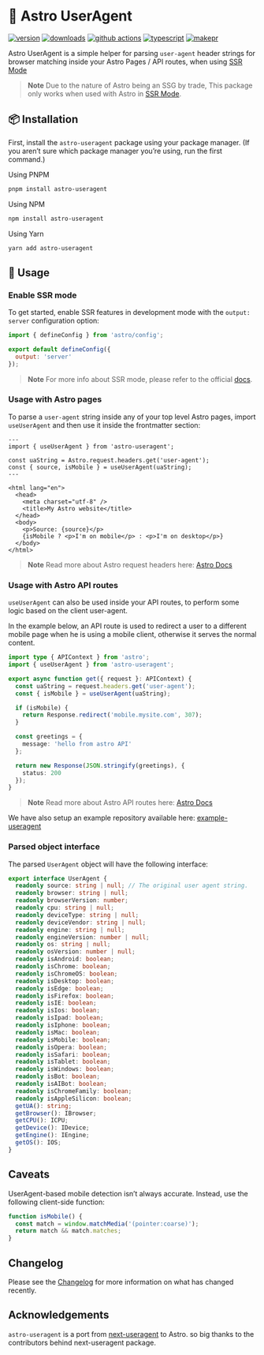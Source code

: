 # 🚀 Astro UserAgent

[![version][version-badge]][npm]
[![downloads][downloads-badge]][npm]
[![github actions][github-actions-badge]][github-actions]
[![typescript][typescript-badge]][typescript]
[![makepr][makepr-badge]][makepr]

Astro UserAgent is a simple helper for parsing `user-agent` header strings for browser matching inside your Astro Pages / API routes, when using [SSR Mode][astro-ssr]

> **Note** Due to the nature of Astro being an SSG by trade, This package only works when used with Astro in [SSR Mode][astro-ssr].

## 📦 Installation

First, install the `astro-useragent` package using your package manager. (If you aren’t sure which package manager you’re using, run the first command.)

Using PNPM

```bash
pnpm install astro-useragent
```

Using NPM

```bash
npm install astro-useragent
```

Using Yarn

```bash
yarn add astro-useragent
```

## 🥑 Usage

### Enable SSR mode

To get started, enable SSR features in development mode with the `output: server` configuration option:

```javascript
import { defineConfig } from 'astro/config';

export default defineConfig({
  output: 'server'
});
```

> **Note** For more info about SSR mode, please refer to the official [docs][astro-ssr].

### Usage with Astro pages

To parse a `user-agent` string inside any of your top level Astro pages, import `useUserAgent` and then use it inside the frontmatter section:

```astro layout.astro
---
import { useUserAgent } from 'astro-useragent';

const uaString = Astro.request.headers.get('user-agent');
const { source, isMobile } = useUserAgent(uaString);
---

<html lang="en">
  <head>
    <meta charset="utf-8" />
    <title>My Astro website</title>
  </head>
  <body>
    <p>Source: {source}</p>
    {isMobile ? <p>I'm on mobile</p> : <p>I'm on desktop</p>}
  </body>
</html>
```

> **Note** Read more about Astro request headers here: [Astro Docs](https://docs.astro.build/en/guides/server-side-rendering/#astrorequestheaders)

### Usage with Astro API routes

`useUserAgent` can also be used inside your API routes, to perform some logic based on the client user-agent.

In the example below, an API route is used to redirect a user to a different mobile page when he is using a mobile client, otherwise it serves the normal content.

```typescript
import type { APIContext } from 'astro';
import { useUserAgent } from 'astro-useragent';

export async function get({ request }: APIContext) {
  const uaString = request.headers.get('user-agent');
  const { isMobile } = useUserAgent(uaString);

  if (isMobile) {
    return Response.redirect('mobile.mysite.com', 307);
  }

  const greetings = {
    message: 'hello from astro API'
  };

  return new Response(JSON.stringify(greetings), {
    status: 200
  });
}
```

> **Note** Read more about Astro API routes here: [Astro Docs](https://docs.astro.build/en/guides/server-side-rendering/#api-routes)

We have also setup an example repository available here: [example-useragent](../../apps/example-useragent)

### Parsed object interface

The parsed `UserAgent` object will have the following interface:

```typescript
export interface UserAgent {
  readonly source: string | null; // The original user agent string.
  readonly browser: string | null;
  readonly browserVersion: number;
  readonly cpu: string | null;
  readonly deviceType: string | null;
  readonly deviceVendor: string | null;
  readonly engine: string | null;
  readonly engineVersion: number | null;
  readonly os: string | null;
  readonly osVersion: number | null;
  readonly isAndroid: boolean;
  readonly isChrome: boolean;
  readonly isChromeOS: boolean;
  readonly isDesktop: boolean;
  readonly isEdge: boolean;
  readonly isFirefox: boolean;
  readonly isIE: boolean;
  readonly isIos: boolean;
  readonly isIpad: boolean;
  readonly isIphone: boolean;
  readonly isMac: boolean;
  readonly isMobile: boolean;
  readonly isOpera: boolean;
  readonly isSafari: boolean;
  readonly isTablet: boolean;
  readonly isWindows: boolean;
  readonly isBot: boolean;
  readonly isAIBot: boolean;
  readonly isChromeFamily: boolean;
  readonly isAppleSilicon: boolean;
  getUA(): string;
  getBrowser(): IBrowser;
  getCPU(): ICPU;
  getDevice(): IDevice;
  getEngine(): IEngine;
  getOS(): IOS;
}
```

## Caveats

UserAgent-based mobile detection isn’t always accurate. Instead, use the following client-side function:

```javascript
function isMobile() {
  const match = window.matchMedia('(pointer:coarse)');
  return match && match.matches;
}
```

## Changelog

Please see the [Changelog](CHANGELOG.md) for more information on what has changed recently.

## Acknowledgements

`astro-useragent` is a port from [next-useragent][next-useragent] to Astro. so big thanks to the contributors behind next-useragent package.

[astro-ssr]: https://docs.astro.build/en/guides/server-side-rendering
[npm]: https://npmjs.com/package/astro-useragent
[next-useragent]: https://github.com/warent/next-useragent

<!-- Readme Badges -->

[version-badge]: https://img.shields.io/npm/v/astro-useragent.svg
[downloads-badge]: https://img.shields.io/npm/dt/astro-useragent
[github-actions]: https://github.com/codiume/orbit/actions
[github-actions-badge]: https://github.com/codiume/orbit/actions/workflows/node.js.yml/badge.svg
[typescript]: https://npmjs.com/package/astro-useragent
[typescript-badge]: https://img.shields.io/npm/types/astro-useragent
[makepr]: https://makeapullrequest.com
[makepr-badge]: https://img.shields.io/badge/PRs-welcome-brightgreen.svg

